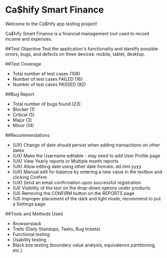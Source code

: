 # Ca$hify Smart Finance
Welcome to the Ca$hify app testing project!

Ca$hify Smart Finance is a financial management tool used to record income and expenses.

##Test Objective
Test the application's functionality and identify possible errors, bugs, and defects on three devices: mobile, tablet, desktop.


##Test Coverage
- Total number of test cases (108)
- Number of test cases FAILED (16)
- Number of test cases PASSED (92)

##Bug Report
- Total number of bugs found (23)
- Blocker (1)
- Critical (5)
- Major (3)
- Minor (14)

##Recommendations
- (UX) Change of date should persist when adding transactions on other dates
- (UX) Make the Username editable - may need to add User Profile page
- (UX) View Yearly reports or Multiple month reports
- (UX) Allow editing date using other date formats: dd.mm.yyyy
- (UX) Manual edit for balance by entering a new value in the textbox and clicking Confirm
- (UX) Send an email confirmation upon successful registration
- (UI) Visibility of the text on the drop-down options under products
- (UI) Removing the CONFIRM button on the REPORTS page
- (UI) Improper placement of the dark and light mode, recommend to put a Settings page

##Tools and Methods Used 
- Browserstack
- Trello (Daily Standups, Tasks, Bug tickets)
- Functional testing
- Usability testing
- Black box testing (boundary value analysis, equivalence partitioning, etc.)




